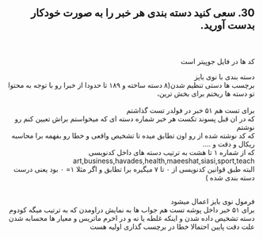  
<div dir="rtl">

## 30. سعی کنید دسته بندی هر خبر را به صورت خودکار بدست آورید.
<br/>
<br/>
کد ها در فایل جوپیتر است

 <br/>

دسته بندی با نوی بایز 
 <br/>
برچسب ها دستی تنظیم شدن(۸ دسته ساخته و  ۱۸۹ تا حدودا  از خبرا رو با توجه به محتوا تو دسته ها ریختم برای بخش ترین،
  <br/>                       
 برای تست هم ۵۱ خبر در فولدر تست گذاشتم 
  <br/>
که در ان قبل پسوند تکست هر خبر شماره دسته ای که میخواستم براش تعیین کنم رو نوشتم
 <br/>
که کد نوشته شده از رو اون تطابق میده تا تشخیص واقعی و خطا رو بفهمه برا محاسبه ریکال و دقت و ....
 <br/>
 که از شماره ۱ تا هشت به ترتیب دسته های داخل کدنویسی
  <br/>
 art,business,havades,health,maeeshat,siasi,sport,teach
  <br/>
 البته طبق قوانین کدنویسی از ۰ تا ۷ میگیره برا تطابق و اگر مثلا ۱= ۰ بود یعنی درست دسته بندی شده )

 <br/>
 فرمول نوی بایز اعمال میشود
 <br/>
 برای ۵۱ خبر داخل پوشه تست هم جواب ها به نمایش دراومدن که به ترتیب میگه کودوم دسته تشخیص داده شدن و اینکه غلطه یا نه و در اخرم ماتریس و معیار ها محسابه شدن
 <br/>
علت دقت پایین احتمالا خطا در برچسب گذاری اولیه هست 
</div>

